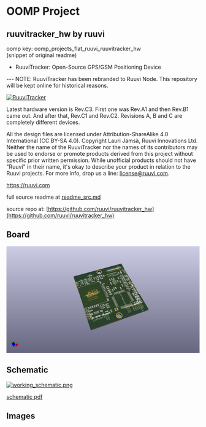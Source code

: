 # OOMP Project  
## ruuvitracker_hw  by ruuvi  
  
oomp key: oomp_projects_flat_ruuvi_ruuvitracker_hw  
(snippet of original readme)  
  
- RuuviTracker: Open-Source GPS/GSM Positioning Device  
  
--- NOTE: RuuviTracker has been rebranded to Ruuvi Node. This repository will be kept online for historical reasons.  
  
[![RuuviTracker](https://github.com/ruuvi/ruuvitracker_hw/raw/master/ruuvitracker_revc3.jpg)](http://ruuvi.com)  
  
Latest hardware version is Rev.C3. First one was Rev.A1 and then Rev.B1 came out. And after that, Rev.C1 and Rev.C2. Revisions A, B and C are completely different devices.  
  
All the design files are licensed under Attribution-ShareAlike 4.0 International (CC BY-SA 4.0). Copyright Lauri Jämsä, Ruuvi Innovations Ltd. Neither the name of the RuuviTracker nor the names of its contributors may be used to endorse or promote products derived from this project without specific prior written permission. While unofficial products should not have "Ruuvi" in their name, it's okay to describe your product in relation to the Ruuvi projects. For more info, drop us a line: license@ruuvi.com.  
  
https://ruuvi.com  
  
  full source readme at [readme_src.md](readme_src.md)  
  
source repo at: [https://github.com/ruuvi/ruuvitracker_hw](https://github.com/ruuvi/ruuvitracker_hw)  
## Board  
  
[![working_3d.png](working_3d_600.png)](working_3d.png)  
## Schematic  
  
[![working_schematic.png](working_schematic_600.png)](working_schematic.png)  
  
[schematic pdf](working_schematic.pdf)  
## Images  
